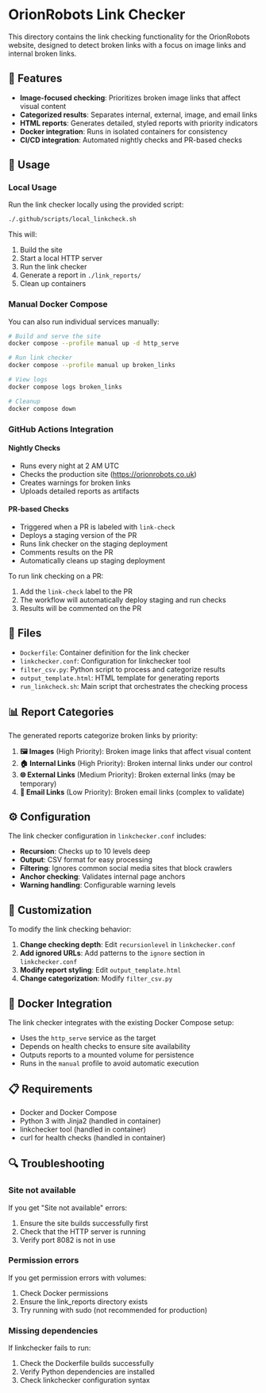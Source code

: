 # OrionRobots Link Checker

This directory contains the link checking functionality for the OrionRobots website, designed to detect broken links with a focus on image links and internal broken links.

## 🎯 Features

- **Image-focused checking**: Prioritizes broken image links that affect visual content
- **Categorized results**: Separates internal, external, image, and email links
- **HTML reports**: Generates detailed, styled reports with priority indicators
- **Docker integration**: Runs in isolated containers for consistency
- **CI/CD integration**: Automated nightly checks and PR-based checks

## 🚀 Usage

### Local Usage

Run the link checker locally using the provided script:

```bash
./.github/scripts/local_linkcheck.sh
```

This will:
1. Build the site
2. Start a local HTTP server
3. Run the link checker
4. Generate a report in `./link_reports/`
5. Clean up containers

### Manual Docker Compose

You can also run individual services manually:

```bash
# Build and serve the site
docker compose --profile manual up -d http_serve

# Run link checker
docker compose --profile manual up broken_links

# View logs
docker compose logs broken_links

# Cleanup
docker compose down
```

### GitHub Actions Integration

#### Nightly Checks
- Runs every night at 2 AM UTC
- Checks the production site (https://orionrobots.co.uk)
- Creates warnings for broken links
- Uploads detailed reports as artifacts

#### PR-based Checks
- Triggered when a PR is labeled with `link-check`
- Deploys a staging version of the PR
- Runs link checker on the staging deployment
- Comments results on the PR
- Automatically cleans up staging deployment

To run link checking on a PR:
1. Add the `link-check` label to the PR
2. The workflow will automatically deploy staging and run checks
3. Results will be commented on the PR

## 📁 Files

- `Dockerfile`: Container definition for the link checker
- `linkchecker.conf`: Configuration for linkchecker tool
- `filter_csv.py`: Python script to process and categorize results
- `output_template.html`: HTML template for generating reports
- `run_linkcheck.sh`: Main script that orchestrates the checking process

## 📊 Report Categories

The generated reports categorize broken links by priority:

1. **🖼️ Images** (High Priority): Broken image links that affect visual content
2. **🏠 Internal Links** (High Priority): Broken internal links under our control
3. **🌐 External Links** (Medium Priority): Broken external links (may be temporary)
4. **📧 Email Links** (Low Priority): Broken email links (complex to validate)

## ⚙️ Configuration

The link checker configuration in `linkchecker.conf` includes:

- **Recursion**: Checks up to 10 levels deep
- **Output**: CSV format for easy processing
- **Filtering**: Ignores common social media sites that block crawlers
- **Anchor checking**: Validates internal page anchors
- **Warning handling**: Configurable warning levels

## 🔧 Customization

To modify the link checking behavior:

1. **Change checking depth**: Edit `recursionlevel` in `linkchecker.conf`
2. **Add ignored URLs**: Add patterns to the `ignore` section in `linkchecker.conf`
3. **Modify report styling**: Edit `output_template.html`
4. **Change categorization**: Modify `filter_csv.py`

## 🐳 Docker Integration

The link checker integrates with the existing Docker Compose setup:

- Uses the `http_serve` service as the target
- Depends on health checks to ensure site availability
- Outputs reports to a mounted volume for persistence
- Runs in the `manual` profile to avoid automatic execution

## 📋 Requirements

- Docker and Docker Compose
- Python 3 with Jinja2 (handled in container)
- linkchecker tool (handled in container)
- curl for health checks (handled in container)

## 🔍 Troubleshooting

### Site not available
If you get "Site not available" errors:
1. Ensure the site builds successfully first
2. Check that the HTTP server is running
3. Verify port 8082 is not in use

### Permission errors
If you get permission errors with volumes:
1. Check Docker permissions
2. Ensure the link_reports directory exists
3. Try running with sudo (not recommended for production)

### Missing dependencies
If linkchecker fails to run:
1. Check the Dockerfile builds successfully
2. Verify Python dependencies are installed
3. Check linkchecker configuration syntax